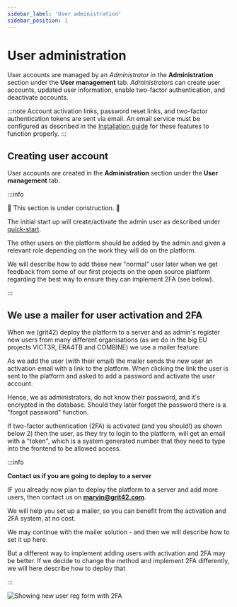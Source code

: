 ```yaml
---
sidebar_label: 'User administration'
sidebar_position: 1
---
```


# User administration

User accounts are managed by an _Administrator_ in the **Administration** section under the **User management** tab. _Administrators_ can create user accounts, updated user information, enable two-factor authentication, and deactivate accounts.

:::note
Account activation links, password reset links, and two-factor authentication tokens are sent via email. An email service must be configured as described in the [Installation guide](/docs/getting-started/installation.md) for these features to function properly.
:::

## Creating user account

User accounts are created in the **Administration** section under the **User management** tab.



:::info

🚧 This section is under construction. 🚧

The initial start up will create/activate the admin user as described under [quick-start](../../getting-started/quick-start.md).

The other users on the platform should be added by the admin and given a relevant role depending on the work they will do on the platform.

We will describe how to add these new "normal" user later when we get feedback from some of our first projects on the open source platform regarding the best way to ensure they can implement 2FA (see below).

:::

## We use a mailer for user activation and 2FA

When we (grit42) deploy the platform to a server and as admin's register new users from many different organisations (as we do in the big EU projects VICT3R, ERA4TB and COMBINE) we use a mailer feature.

As we add the user (with their email) the mailer sends the new user an activation email with a link to the platform. When clicking the link the user is sent to the platform and asked to add a password and activate the user account.

Hence, we as administrators, do not know their password, and it's encrypted in the database. Should they later forget the password there is a "forgot password" function.

If two-factor authentication (2FA) is activated (and you should!) as shown below 2) then the user, as they try to login to the platform, will get an email with a "token", which is a system generated number that they need to type into the frontend to be allowed access.


:::info

**Contact us if you are going to deploy to a server**

IF you already now plan to deploy the platform to a server and add more users, then contact us on **marvin@grit42.com**.

We will help you set up a mailer, so you can benefit from the activation and 2FA system, at no cost.

We may continue with the mailer solution - and then we will describe how to set it up here.

But a different way to implement adding users with activation and 2FA may be better. If we decide to change the method and implement 2FA differently, we will here describe how to deploy that

:::

![Showing new user reg form with 2FA](../assets/user_reg_new.png)







